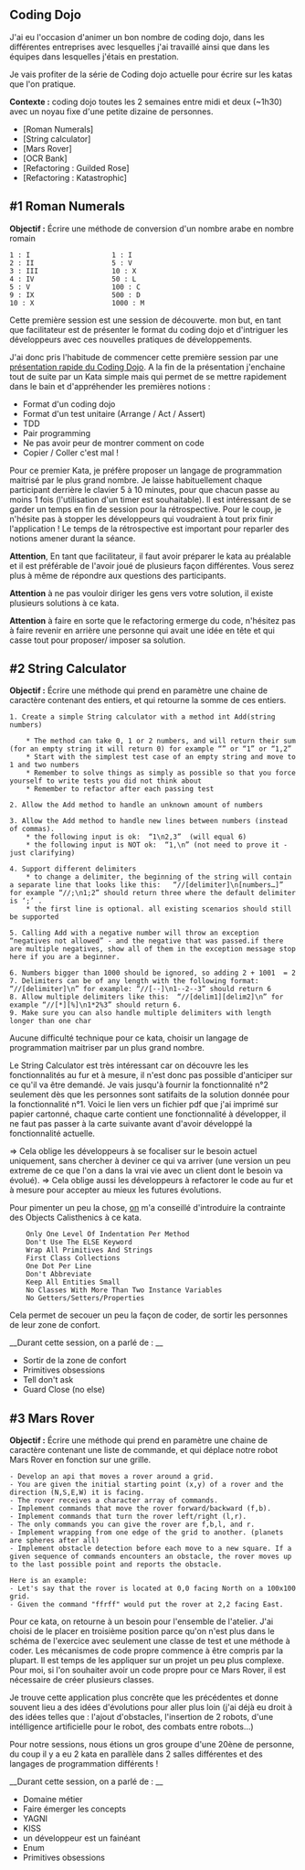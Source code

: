 ## Coding Dojo

J'ai eu l'occasion d'animer un bon nombre de coding dojo, dans les différentes entreprises avec lesquelles j'ai travaillé ainsi que dans les équipes dans lesquelles j'étais en prestation.

Je vais profiter de la série de Coding dojo actuelle pour écrire sur les katas que l'on pratique.

__Contexte :__
coding dojo toutes les 2 semaines entre midi et deux (~1h30) avec un noyau fixe d'une petite dizaine de personnes.

 * [Roman Numerals]
 * [String calculator]
 * [Mars Rover]
 * [OCR Bank]
 * [Refactoring : Guilded Rose]
 * [Refactoring : Katastrophic]

## #1 Roman Numerals 

__Objectif :__  Écrire une méthode de conversion d'un nombre arabe en nombre romain
```
1 : I                    1 : I
2 : II                   5 : V
3 : III                  10 : X
4 : IV                   50 : L
5 : V                    100 : C
9 : IX                   500 : D
10 : X                   1000 : M
```

Cette première session est une session de découverte. mon but, en tant que facilitateur est de présenter le format du coding dojo et d'intriguer les développeurs avec ces nouvelles pratiques de développements.

J'ai donc pris l'habitude de commencer cette première session par une [présentation rapide du Coding Dojo](https://github.com/ludopradel/pres-codingdojo).
A la fin de la présentation j'enchaine tout de suite par un Kata simple mais qui permet de se mettre rapidement dans le bain et d'appréhender les premières notions :
 
 * Format d'un coding dojo
 * Format d'un test unitaire (Arrange / Act / Assert)
 * TDD
 * Pair programming
 * Ne pas avoir peur de montrer comment on code
 * Copier / Coller c'est mal !

Pour ce premier Kata, je préfère proposer un langage de programmation maitrisé par le plus grand nombre.
Je laisse habituellement chaque participant derrière le clavier 5 à 10 minutes, pour que chacun passe au moins 1 fois (l'utilisation d'un timer est souhaitable).
Il est intéressant de se garder un temps en fin de session pour la rétrospective. Pour le coup, je n'hésite pas à stopper les développeurs qui voudraient à tout prix finir l'application ! Le temps de la rétrospective est important pour reparler des notions amener durant la séance.

__Attention__, En tant que facilitateur, il faut avoir préparer le kata au préalable et il est préférable de l'avoir joué de plusieurs façon différentes.
Vous serez plus à même de répondre aux questions des participants.

__Attention__ à ne pas vouloir diriger les gens vers votre solution, il existe plusieurs solutions à ce kata.

__Attention__ à faire en sorte que le refactoring ermerge du code, n'hésitez pas à faire revenir en arrière une personne qui avait une idée en tête et qui casse tout pour proposer/ imposer sa solution.

## #2 String Calculator

__Objectif :__  Écrire une méthode qui prend en paramètre une chaine de caractère contenant des entiers, et qui retourne la somme de ces entiers.

```
1. Create a simple String calculator with a method int Add(string numbers)

    * The method can take 0, 1 or 2 numbers, and will return their sum (for an empty string it will return 0) for example “” or “1” or “1,2”
    * Start with the simplest test case of an empty string and move to 1 and two numbers
    * Remember to solve things as simply as possible so that you force yourself to write tests you did not think about
    * Remember to refactor after each passing test

2. Allow the Add method to handle an unknown amount of numbers
   
3. Allow the Add method to handle new lines between numbers (instead of commas).
    * the following input is ok:  “1\n2,3”  (will equal 6)
    * the following input is NOT ok:  “1,\n” (not need to prove it - just clarifying)
   
4. Support different delimiters
    * to change a delimiter, the beginning of the string will contain a separate line that looks like this:   “//[delimiter]\n[numbers…]” for example “//;\n1;2” should return three where the default delimiter is ‘;’ .
    * the first line is optional. all existing scenarios should still be supported
   
5. Calling Add with a negative number will throw an exception “negatives not allowed” - and the negative that was passed.if there are multiple negatives, show all of them in the exception message stop here if you are a beginner.

6. Numbers bigger than 1000 should be ignored, so adding 2 + 1001  = 2
7. Delimiters can be of any length with the following format:  “//[delimiter]\n” for example: “//[--]\n1--2--3” should return 6
8. Allow multiple delimiters like this:  “//[delim1][delim2]\n” for example “//[*][%]\n1*2%3” should return 6.
9. Make sure you can also handle multiple delimiters with length longer than one char
```


Aucune difficulté technique pour ce kata, choisir un langage de programmation maitriser par un plus grand nombre.

Le String Calculator est très intéressant car on découvre les les fonctionnalités au fur et à mesure, il n'est donc pas possible d'anticiper sur ce qu'il va être demandé. Je vais jusqu'à fournir la fonctionnalité n°2 seulement dès que les personnes sont satifaits de la solution donnée pour la fonctionnalité n°1.
Voici le lien vers un fichier pdf que j'ai imprimé sur papier cartonné, chaque carte contient une fonctionnalité à développer, il ne faut pas passer à la carte suivante avant d'avoir développé la fonctionnalité actuelle.

=> Cela oblige les développeurs à se focaliser sur le besoin actuel uniquement, sans chercher à deviner ce qui va arriver (une version un peu extreme de ce que l'on a dans la vrai vie avec un client dont le besoin va évolué).
=> Cela oblige aussi les développeurs à refactorer le code au fur et à mesure pour accepter au mieux les futures évolutions.

Pour pimenter un peu la chose, [on](https://twitter.com/avernois) m'a conseillé d'introduire la contrainte des Objects Calisthenics à ce kata.
```
    Only One Level Of Indentation Per Method
    Don't Use The ELSE Keyword
    Wrap All Primitives And Strings
    First Class Collections
    One Dot Per Line
    Don't Abbreviate
    Keep All Entities Small
    No Classes With More Than Two Instance Variables
    No Getters/Setters/Properties
```

Cela permet de secouer un peu la façon de coder, de sortir les personnes de leur zone de confort.

__Durant cette session, on a parlé de : __
 
 * Sortir de la zone de confort
 * Primitives obsessions
 * Tell don't ask
 * Guard Close (no else)
 
 
 ## #3 Mars Rover

__Objectif :__  Écrire une méthode qui prend en paramètre une chaine de caractère contenant une liste de commande, et qui déplace notre robot Mars Rover en fonction sur une grille.

```
- Develop an api that moves a rover around a grid.
- You are given the initial starting point (x,y) of a rover and the direction (N,S,E,W) it is facing.
- The rover receives a character array of commands.
- Implement commands that move the rover forward/backward (f,b).
- Implement commands that turn the rover left/right (l,r).
- The only commands you can give the rover are f,b,l, and r.
- Implement wrapping from one edge of the grid to another. (planets are spheres after all)
- Implement obstacle detection before each move to a new square. If a given sequence of commands encounters an obstacle, the rover moves up to the last possible point and reports the obstacle.

Here is an example:
- Let's say that the rover is located at 0,0 facing North on a 100x100 grid.
- Given the command "ffrff" would put the rover at 2,2 facing East.
```

Pour ce kata, on retourne à un besoin pour l'ensemble de l'atelier.
J'ai choisi de le placer en troisième position parce qu'on n'est plus dans le schéma de l'exercice avec seulement une classe de test et une méthode à coder. Les mécanismes de code propre commence à être compris par la plupart. Il est temps de les appliquer sur un projet un peu plus complexe.
Pour moi, si l'on souhaiter avoir un code propre pour ce Mars Rover, il est nécessaire de créer plusieurs classes.

Je trouve cette application plus concrête que les précédentes et donne souvent lieu a des idées d'évolutions pour aller plus loin (j'ai déjà eu droit à des idées telles que : l'ajout d'obstacles, l'insertion de 2 robots, d'une intélligence artificielle pour le robot, des combats entre robots...)

Pour notre sessions, nous étions un gros groupe d'une 20ène de personne, du coup il y a eu 2 kata en parallèle dans 2 salles différentes et des langages de programmation différents !

__Durant cette session, on a parlé de : __
 
 * Domaine métier
 * Faire émerger les concepts
 * YAGNI
 * KISS
 * un développeur est un fainéant
 * Enum
 * Primitives obsessions

